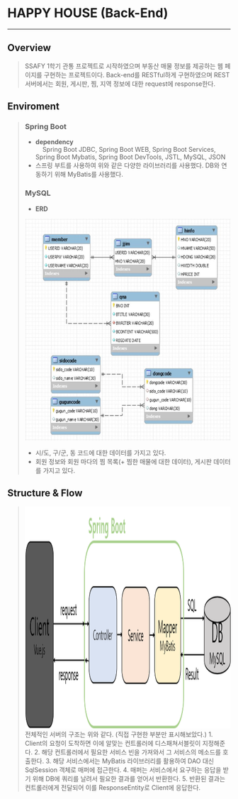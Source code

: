 # HAPPY HOUSE (Back-End)  

---  

## Overview
> SSAFY 1학기 관통 프로젝트로 시작하였으며 부동산 매물 정보를 제공하는 웹 페이지를 구현하는 프로젝트이다.
> Back-end를 RESTful하게 구현하였으며 REST 서버에서는 회원, 게시판, 찜, 지역 정보에 대한 request에 response한다.  

## Enviroment
> ### Spring Boot  
> - __dependency__  
>  &nbsp; &nbsp; Spring Boot JDBC, Spring Boot WEB, Spring Boot Services, Spring Boot Mybatis, Spring Boot DevTools, JSTL, MySQL, JSON
> - 스프링 부트를 사용하여 위와 같은 다양한 라이브러리를 사용했다. DB와 연동하기 위해 MyBatis를 사용했다.  
> ### MySQL
> - __ERD__  
> <img src="https://github.com/jaeseok-go/HappyHouse_Back-end/blob/main/img/%EC%B5%9C%EC%A2%85%20ERD(%EC%82%AC%EC%A7%84).JPG" width="500" height="500">  
>  
> - 시/도, 구/군, 동 코드에 대한 데이터를 가지고 있다.
> - 회원 정보와 회원 마다의 찜 목록(+ 찜한 매물에 대한 데이터), 게시판 데이터를 가지고 있다.

## Structure & Flow  
> <img src="https://github.com/jaeseok-go/HappyHouse_Back-end/blob/main/img/%ED%94%84%EB%A1%9C%EC%A0%9D%ED%8A%B8%20%EA%B5%AC%EC%A1%B0.png" width="500" height="500">  
> 전체적인 서버의 구조는 위와 같다. (직접 구현한 부분만 표시해보았다.)  
> 1. Client의 요청이 도착하면 이에 알맞는 컨트롤러에 디스패쳐서블릿이 지정해준다.  
> 2. 해당 컨트롤러에서 필요한 서비스 빈을 가져와서 그 서비스의 메소드를 호출한다.  
> 3. 해당 서비스에서는 MyBatis 라이브러리를 활용하여 DAO 대신 SqlSession 객체로 매퍼에 접근한다.  
> 4. 매퍼는 서비스에서 요구하는 응답을 받기 위해 DB에 쿼리를 날려서 필요한 결과를 얻어서 반환한다.  
> 5. 반환된 결과는 컨트롤러에게 전달되어 이를 ResponseEntity로 Client에 응답한다.  
